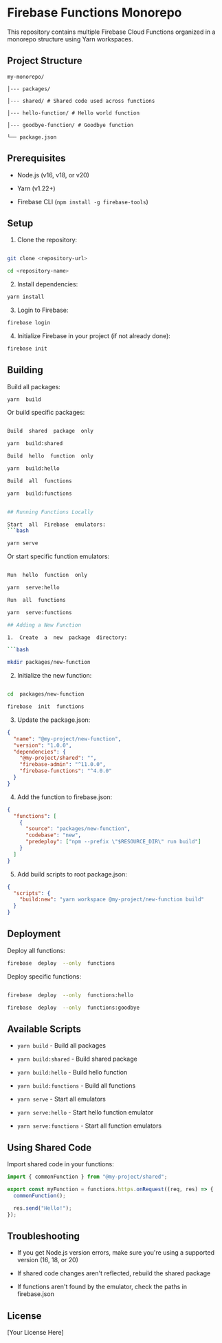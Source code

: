 # Firebase Functions Monorepo

This repository contains multiple Firebase Cloud Functions organized in a monorepo structure using Yarn workspaces.

## Project Structure

```text
my-monorepo/

│--- packages/

│--- shared/ # Shared code used across functions

│--- hello-function/ # Hello world function

│--- goodbye-function/ # Goodbye function

└── package.json
```

## Prerequisites

- Node.js (v16, v18, or v20)

- Yarn (v1.22+)

- Firebase CLI (`npm install -g firebase-tools`)

## Setup

1. Clone the repository:

```bash

git clone <repository-url>

cd <repository-name>

```

2. Install dependencies:

```bash
yarn install
```

3. Login to Firebase:

```bash
firebase login
```

4. Initialize Firebase in your project (if not already done):

```bash
firebase init
```

## Building

Build all packages:

```bash
yarn  build
```

Or build specific packages:

````bash

Build  shared  package  only

yarn  build:shared

Build  hello  function  only

yarn  build:hello

Build  all  functions

yarn  build:functions


## Running Functions Locally

Start  all  Firebase  emulators:
```bash

yarn serve

````

Or start specific function emulators:

````bash

Run  hello  function  only

yarn  serve:hello

Run  all  functions

yarn  serve:functions

## Adding a New Function

1.  Create  a  new  package  directory:

```bash

mkdir packages/new-function

````

2. Initialize the new function:

```bash

cd  packages/new-function

firebase  init  functions

```

3. Update the package.json:

```json
{
  "name": "@my-project/new-function",
  "version": "1.0.0",
  "dependencies": {
    "@my-project/shared": "",
    "firebase-admin": "^11.0.0",
    "firebase-functions": "^4.0.0"
  }
}
```

4. Add the function to firebase.json:

```json
{
  "functions": [
    {
      "source": "packages/new-function",
      "codebase": "new",
      "predeploy": ["npm --prefix \"$RESOURCE_DIR\" run build"]
    }
  ]
}
```

5. Add build scripts to root package.json:

```json
{
  "scripts": {
    "build:new": "yarn workspace @my-project/new-function build"
  }
}
```

## Deployment

Deploy all functions:

```bash
firebase  deploy  --only  functions
```

Deploy specific functions:

```bash

firebase  deploy  --only  functions:hello

firebase  deploy  --only  functions:goodbye

```

## Available Scripts

- `yarn build` - Build all packages

- `yarn build:shared` - Build shared package

- `yarn build:hello` - Build hello function

- `yarn build:functions` - Build all functions

- `yarn serve` - Start all emulators

- `yarn serve:hello` - Start hello function emulator

- `yarn serve:functions` - Start all function emulators

## Using Shared Code

Import shared code in your functions:

```typescript
import { commonFunction } from "@my-project/shared";

export const myFunction = functions.https.onRequest((req, res) => {
  commonFunction();

  res.send("Hello!");
});
```

## Troubleshooting

- If you get Node.js version errors, make sure you're using a supported version (16, 18, or 20)

- If shared code changes aren't reflected, rebuild the shared package

- If functions aren't found by the emulator, check the paths in firebase.json

## License

[Your License Here]
